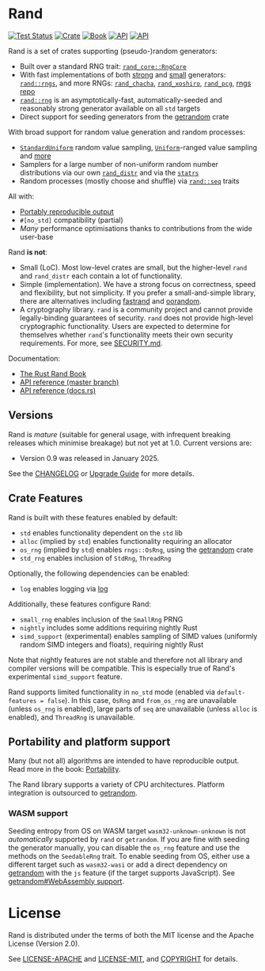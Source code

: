 # Rand

[![Test Status](https://github.com/rust-random/rand/actions/workflows/test.yml/badge.svg?event=push)](https://github.com/rust-random/rand/actions)
[![Crate](https://img.shields.io/crates/v/rand.svg)](https://crates.io/crates/rand)
[![Book](https://img.shields.io/badge/book-master-yellow.svg)](https://rust-random.github.io/book/)
[![API](https://img.shields.io/badge/api-master-yellow.svg)](https://rust-random.github.io/rand/rand)
[![API](https://docs.rs/rand/badge.svg)](https://docs.rs/rand)

Rand is a set of crates supporting (pseudo-)random generators:

-   Built over a standard RNG trait: [`rand_core::RngCore`](https://docs.rs/rand_core/latest/rand_core/trait.RngCore.html)
-   With fast implementations of both [strong](https://rust-random.github.io/book/guide-rngs.html#cryptographically-secure-pseudo-random-number-generators-csprngs) and
    [small](https://rust-random.github.io/book/guide-rngs.html#basic-pseudo-random-number-generators-prngs) generators: [`rand::rngs`](https://docs.rs/rand/latest/rand/rngs/index.html), and more RNGs: [`rand_chacha`](https://docs.rs/rand_chacha), [`rand_xoshiro`](https://docs.rs/rand_xoshiro/), [`rand_pcg`](https://docs.rs/rand_pcg/), [rngs repo](https://github.com/rust-random/rngs/)
-   [`rand::rng`](https://docs.rs/rand/latest/rand/fn.rng.html) is an asymptotically-fast, automatically-seeded and reasonably strong generator available on all `std` targets
-   Direct support for seeding generators from the [getrandom] crate

With broad support for random value generation and random processes:

-   [`StandardUniform`](https://docs.rs/rand/latest/rand/distributions/struct.StandardUniform.html) random value sampling,
    [`Uniform`](https://docs.rs/rand/latest/rand/distributions/struct.Uniform.html)-ranged value sampling
    and [more](https://docs.rs/rand/latest/rand/distr/index.html)
-   Samplers for a large number of non-uniform random number distributions via our own
    [`rand_distr`](https://docs.rs/rand_distr) and via
    the [`statrs`](https://docs.rs/statrs/0.13.0/statrs/)
-   Random processes (mostly choose and shuffle) via [`rand::seq`](https://docs.rs/rand/latest/rand/seq/index.html) traits

All with:

-   [Portably reproducible output](https://rust-random.github.io/book/portability.html)
-   `#[no_std]` compatibility (partial)
-   *Many* performance optimisations thanks to contributions from the wide
    user-base

Rand **is not**:

-   Small (LoC). Most low-level crates are small, but the higher-level `rand`
    and `rand_distr` each contain a lot of functionality.
-   Simple (implementation). We have a strong focus on correctness, speed and flexibility, but
    not simplicity. If you prefer a small-and-simple library, there are
    alternatives including [fastrand](https://crates.io/crates/fastrand)
    and [oorandom](https://crates.io/crates/oorandom).
-   A cryptography library. `rand` is a community project and cannot provide
    legally-binding guarantees of security. `rand` does not provide high-level
    cryptographic functionality. Users are expected to determine for themselves
    whether `rand`'s functionality meets their own security requirements.
    For more, see [SECURITY.md](SECURITY.md).

Documentation:

-   [The Rust Rand Book](https://rust-random.github.io/book)
-   [API reference (master branch)](https://rust-random.github.io/rand)
-   [API reference (docs.rs)](https://docs.rs/rand)


## Versions

Rand is *mature* (suitable for general usage, with infrequent breaking releases
which minimise breakage) but not yet at 1.0. Current versions are:

-   Version 0.9 was released in January 2025.

See the [CHANGELOG](CHANGELOG.md) or [Upgrade Guide](https://rust-random.github.io/book/update.html) for more details.

## Crate Features

Rand is built with these features enabled by default:

-   `std` enables functionality dependent on the `std` lib
-   `alloc` (implied by `std`) enables functionality requiring an allocator
-   `os_rng` (implied by `std`) enables `rngs::OsRng`, using the [getrandom] crate
-   `std_rng` enables inclusion of `StdRng`, `ThreadRng`

Optionally, the following dependencies can be enabled:

-   `log` enables logging via [log](https://crates.io/crates/log)

Additionally, these features configure Rand:

-   `small_rng` enables inclusion of the `SmallRng` PRNG
-   `nightly` includes some additions requiring nightly Rust
-   `simd_support` (experimental) enables sampling of SIMD values
    (uniformly random SIMD integers and floats), requiring nightly Rust

Note that nightly features are not stable and therefore not all library and
compiler versions will be compatible. This is especially true of Rand's
experimental `simd_support` feature.

Rand supports limited functionality in `no_std` mode (enabled via
`default-features = false`). In this case, `OsRng` and `from_os_rng` are
unavailable (unless `os_rng` is enabled), large parts of `seq` are
unavailable (unless `alloc` is enabled), and `ThreadRng` is unavailable.

## Portability and platform support

Many (but not all) algorithms are intended to have reproducible output. Read more in the book: [Portability](https://rust-random.github.io/book/portability.html).

The Rand library supports a variety of CPU architectures. Platform integration is outsourced to [getrandom].

### WASM support

Seeding entropy from OS on WASM target `wasm32-unknown-unknown` is not
*automatically* supported by `rand` or `getrandom`. If you are fine with
seeding the generator manually, you can disable the `os_rng` feature
and use the methods on the `SeedableRng` trait. To enable seeding from OS,
either use a different target such as `wasm32-wasi` or add a direct
dependency on [getrandom] with the `js` feature (if the target supports
JavaScript). See
[getrandom#WebAssembly support](https://docs.rs/getrandom/latest/getrandom/#webassembly-support).

# License

Rand is distributed under the terms of both the MIT license and the
Apache License (Version 2.0).

See [LICENSE-APACHE](LICENSE-APACHE) and [LICENSE-MIT](LICENSE-MIT), and
[COPYRIGHT](COPYRIGHT) for details.

[getrandom]: https://crates.io/crates/getrandom
